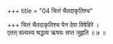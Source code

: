 +++
title = "04 चित्तं चैतदाकृतिश्च"

+++
चित्तं चैतदाकृतिश्च येन देवा विषेहिरे ।  
एतत् सत्यस्य श्रद्धव्य ऋषयः सप्त जुह्वति ॥ ७ ॥
